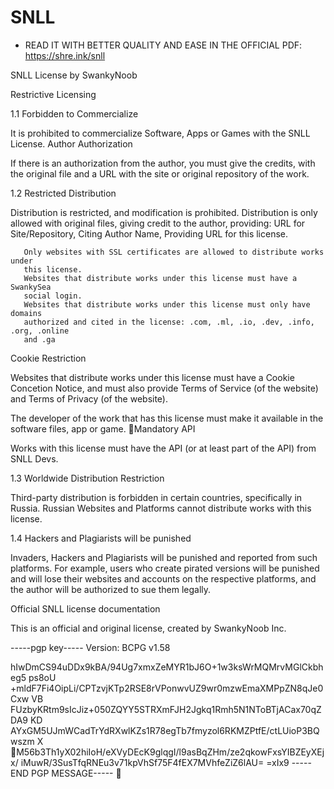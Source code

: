 # SNLL

- READ IT WITH BETTER QUALITY AND EASE IN THE OFFICIAL PDF:
https://shre.ink/snll

SNLL License by SwankyNoob

Restrictive Licensing

1.1 Forbidden to Commercialize

It is prohibited to commercialize Software, Apps or Games with the SNLL
License.
Author Authorization

If there is an authorization from the author, you must give the credits, with the
original file and a URL with the site or original repository of the work.

1.2 Restricted Distribution 

  Distribution is restricted, and modification is prohibited. Distribution is only
  allowed with original files, giving credit to the author, providing:
  URL for Site/Repository, Citing Author Name, Providing URL for this license.

       Only websites with SSL certificates are allowed to distribute works under
       this license.
       Websites that distribute works under this license must have a SwankySea
       social login.
       Websites that distribute works under this license must only have domains
       authorized and cited in the license: .com, .ml, .io, .dev, .info, .org, .online
       and .ga

Cookie Restriction

Websites that distribute works under this license must have a Cookie Concetion
Notice, and must also provide Terms of Service (of the website) and Terms of
Privacy (of the website).


  The developer of the work that has this license must make it available in the
  software files, app or game.
Mandatory API

Works with this license must have the API (or at least part of the API) from SNLL
Devs.

1.3 Worldwide Distribution Restriction 

  Third-party distribution is forbidden in certain countries, specifically in
  Russia. Russian Websites and Platforms cannot distribute works with this
  license.

1.4 Hackers and Plagiarists will be punished 

  Invaders, Hackers and Plagiarists will be punished and reported from such
  platforms. For example, users who create pirated versions will be punished
  and will lose their websites and accounts on the respective platforms, and
  the author will be authorized to sue them legally.

Official SNLL license documentation

This is an official and original license, created by SwankyNoob Inc.

-----pgp key-----
Version: BCPG v1.58

hIwDmCS94uDDx9kBA/94Ug7xmxZeMYR1bJ6O+1w3ksWrMQMrvMGlCkbheg5
ps8oU
+mldF7Fi4OipLi/CPTzvjKTp2RSE8rVPonwvUZ9wr0mzwEmaXMPpZN8qJe0Cxw
VB
FUzbyKRtm9sIcJiz+050ZQYY5STRXmFJH2Jgkq1Rmh5N1NToBTjACax70qZDA9
KD
AYxGM5UJmWCadTrYdRXwlKZs1R78egTb7fmyzol6RKMZPtfE/ctLUioP3BQwszm
X
M56b3Th1yX02hiIoH/eXVyDEcK9glqgI/l9asBqZHm/ze2qkowFxsYIBZEyXEjx/
iMuwR/3SusTfqRNEu3v71kpVhSf75F4fEX7MVhfeZiZ6lAU=
=xIx9
-----END PGP MESSAGE-----

